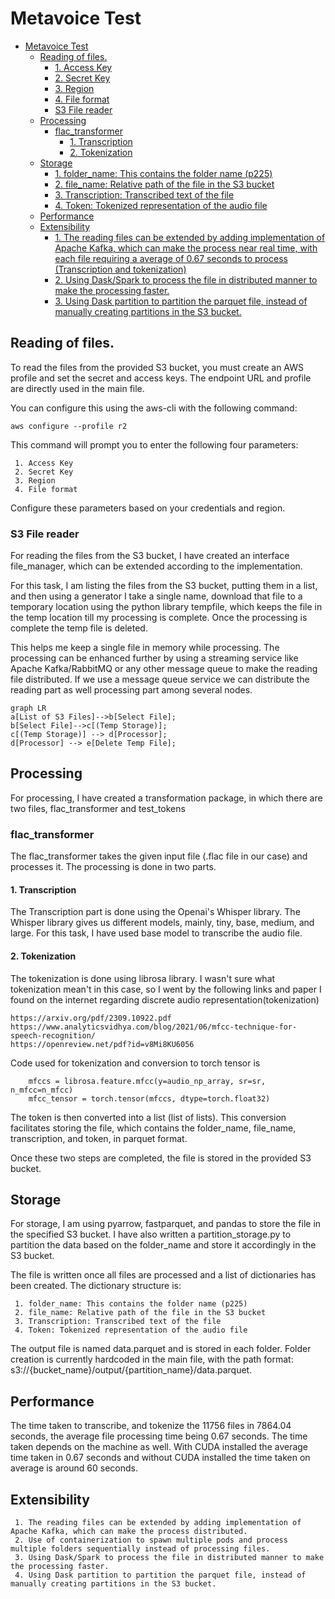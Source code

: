 # Metavoice Test

<!-- TOC -->
* [Metavoice Test](#metavoice-test)
  * [Reading of files.](#reading-of-files-)
      * [1. Access Key](#1-access-key)
      * [2. Secret Key](#2-secret-key)
      * [3. Region](#3-region)
      * [4. File format](#4-file-format)
    * [S3 File reader](#s3-file-reader)
  * [Processing](#processing)
    * [flac_transformer](#flactransformer)
      * [1. Transcription](#1-transcription)
      * [2. Tokenization](#2-tokenization)
  * [Storage](#storage)
      * [1. folder_name: This contains the folder name (p225)](#1-foldername-this-contains-the-folder-name-p225)
      * [2. file_name: Relative path of the file in the S3 bucket](#2-filename-relative-path-of-the-file-in-the-s3-bucket)
      * [3. Transcription: Transcribed text of the file](#3-transcription-transcribed-text-of-the-file)
      * [4. Token: Tokenized representation of the audio file](#4-token-tokenized-representation-of-the-audio-file)
  * [Performance](#performance)
  * [Extensibility](#extensibility)
      * [1. The reading files can be extended by adding implementation of Apache Kafka, which can make the process near real time, with each file requiring a average of 0.67 seconds to process (Transcription and tokenization)](#1-the-reading-files-can-be-extended-by-adding-implementation-of-apache-kafka-which-can-make-the-process-near-real-time-with-each-file-requiring-a-average-of-067-seconds-to-process-transcription-and-tokenization)
      * [2. Using Dask/Spark to process the file in distributed manner to make the processing faster.](#2-using-daskspark-to-process-the-file-in-distributed-manner-to-make-the-processing-faster-)
      * [3. Using Dask partition to partition the parquet file, instead of manually creating partitions in the S3 bucket.](#3-using-dask-partition-to-partition-the-parquet-file-instead-of-manually-creating-partitions-in-the-s3-bucket)
<!-- TOC -->


## Reading of files. 
To read the files from the provided S3 bucket, you must create an AWS profile and set the secret and access keys. The endpoint URL and profile are directly used in the main file.

You can configure this using the aws-cli with the following command:
````
aws configure --profile r2
````
This command will prompt you to enter the following four parameters: 

````
 1. Access Key
 2. Secret Key
 3. Region
 4. File format
````
Configure these parameters based on your credentials and region.

### S3 File reader
For reading the files from the S3 bucket, I have created an interface file_manager, which can be extended according to the implementation. 


For this task, I am listing the files from the S3 bucket, putting them in a list, and then using a generator I take a single name, download that file to a temporary location using the python library tempfile, which keeps the file in the temp location till my processing is complete. Once the processing is complete the temp file is deleted.

This helps me keep a single file in memory while processing. The processing can be enhanced further by using a streaming service like Apache Kafka/RabbitMQ or any other message queue to make the reading file distributed. 
If we use a message queue service we can distribute the reading part as well processing part among several nodes.


```mermaid
graph LR
a[List of S3 Files]-->b[Select File];
b[Select File]-->c[(Temp Storage)];
c[(Temp Storage)] --> d[Processor];
d[Processor] --> e[Delete Temp File];
```
## Processing
For processing, I have created a transformation package, in which there are two files, flac_transformer and test_tokens
### flac_transformer
The flac_transformer takes the given input file (.flac file in our case) and processes it. The processing is done in two parts.
#### 1. Transcription
The Transcription part is done using the Openai's Whisper library. The Whisper library gives us different models, mainly, tiny, base, medium, and large. For this task, I have used base model to transcribe the audio file.
#### 2. Tokenization
The tokenization is done using librosa library. I wasn't sure what tokenization mean't in this case, so I went by the following links and paper I found on the internet regarding discrete audio representation(tokenization)
````
https://arxiv.org/pdf/2309.10922.pdf
https://www.analyticsvidhya.com/blog/2021/06/mfcc-technique-for-speech-recognition/
https://openreview.net/pdf?id=v8Mi8KU6056
````
Code used for tokenization and conversion to torch tensor is 
````
    mfccs = librosa.feature.mfcc(y=audio_np_array, sr=sr, n_mfcc=n_mfcc)
    mfcc_tensor = torch.tensor(mfccs, dtype=torch.float32)
````
The token is then converted into a list (list of lists). This conversion facilitates storing the file, which contains the folder_name, file_name, transcription, and token, in parquet format.

Once these two steps are completed, the file is stored in the provided S3 bucket.
## Storage
For storage, I am using pyarrow, fastparquet, and pandas to store the file in the specified S3 bucket. I have also written a partition_storage.py to partition the data based on the folder_name and store it accordingly in the S3 bucket.

The file is written once all files are processed and a list of dictionaries has been created. The dictionary structure is:
````
 1. folder_name: This contains the folder name (p225)
 2. file_name: Relative path of the file in the S3 bucket
 3. Transcription: Transcribed text of the file
 4. Token: Tokenized representation of the audio file
````
The output file is named data.parquet and is stored in each folder. Folder creation is currently hardcoded in the main file, with the path format: s3://{bucket_name}/output/{partition_name}/data.parquet.
## Performance
The time taken to transcribe, and tokenize the 11756 files in 7864.04 seconds, the average file processing time being 0.67 seconds.
The time taken depends on the machine as well. With CUDA installed the average time taken in 0.67 seconds and without CUDA installed the time taken on average is around 60 seconds. 


## Extensibility
````
 1. The reading files can be extended by adding implementation of Apache Kafka, which can make the process distributed.
 2. Use of containerization to spawn multiple pods and process multiple folders sequentially instead of processing files.
 3. Using Dask/Spark to process the file in distributed manner to make the processing faster. 
 4. Using Dask partition to partition the parquet file, instead of manually creating partitions in the S3 bucket.
````